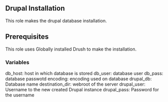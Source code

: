 ## Drupal Installation

This role makes the drupal database installation.

## Prerequisites

This role uses Globally installed Drush to make the installation.


### Variables

db_host: host in which database is stored
db_user: database user
db_pass: database passwotd
encoding: encoding used on database
drupal_db: Database name
destination_dir: webroot of the server
drupal_user: Username to the new created Drupal instance
drupal_pass: Password for the username